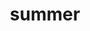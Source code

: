 ---
title: "summer"
cc-type: season
hashtag: "summer"
after:
  - spring
before:
  - autumn
opposite:
  - winter
tags:
  - season
---